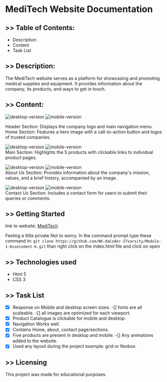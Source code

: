# MediTech Website Documentation

## >> Table of Contents:

- Description
- Content
- Task List


## >> Description:

The MediTech website serves as a platform for showcasing and promoting medical supplies and equipment. It provides information about the company, its products, and ways to get in touch.

## >> Content:

![desktop-version](/assets/readme-images/Picture1.png) ![mobile-version](/assets/readme-images/Picture1-mobile.png)

Header Section: Displays the company logo and main navigation menu.
Home Section: Features a hero image with a call-to-action button and logos of trusted companies.

![desktop-version](/assets/readme-images/Picture2.png) ![mobile-version](/assets/readme-images/Picture2-mobile.png)  
Main Section: Highlights the 5 products with clickable links to individual product pages.

![desktop-version](/assets/readme-images/Picture3.png) ![mobile-version](/assets/readme-images/Picture3-mobile.png)  
About Us Section: Provides information about the company's mission, values, and a brief history, accompanied by an image.

![desktop-version](/assets/readme-images/Picture4.png) ![mobile-version](/assets/readme-images/Picture4-mobile.png)  
Contact Us Section: Includes a contact form for users to submit their queries or comments.

## >> Getting Started
link to website: [MediTech](https://nk-dacoder-itvarsity.github.io/Module-1-Assessment-6/)

Feeling a little private Not to worry. In the command prompt type these command in:
``` git clone https://github.com/NK-daCoder-ITvarsity/Module-1-Assessment-6.git ```
than right click on the index.html file and click on open

## >> Technologies used
- Html 5
- CSS 3

## >> Task List

-[x] Response on Mobile and desktop screen sizes.
-[] fonts are all scaleable.
-[] all images are optimized for each viewport.
-[x] Product Catalogue is clickable for mobile and desktop.
-[x] Navigation Works well.
-[x] Contains Home, about, contact page/sections.
-[x] Five products are present in desktop and mobile.
-[] Any animations added to the website.
-[x] Used any layout during the project example: grid or flexbox.

## >> Licensing

This project was made for educational purposes.







